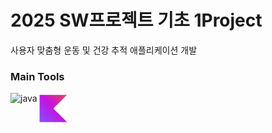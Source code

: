 # 2025 SW프로젝트 기초 1Project
사용자 맞춤형 운동 및 건강 추적 애플리케이션 개발

### Main Tools
<div width="100%">
  <img align="left" src="https://i.namu.wiki/i/XT1v1JW0SNsJlnYznEwoe6kMFeTk7lfg-OmdEsPkG8DT1eYmXSzULW4Ci3WYfWFMf8ZdjqyKxVUSBkriQGo_nZv8qYTlMA4iFBHpYljpqFCuFpFARTfDRWlLb22hm5rRETNkKPCXLx1mgZQFMMhmGg.svg" alt="java" height="50px"/>
  <img align="left" src="https://raw.githubusercontent.com/ydmins/YdMinS/main/icons/kotlin.png" alt="kotlin" height="50px"/>
